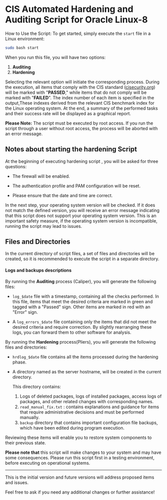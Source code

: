 # CIS Automated Hardening and Auditing Script for Oracle Linux-8




How to Use the Script:
To get started, simply execute the `start` file in a Linux environment:

```bash
sudo bash start
```


When you run this file, you will have two options:

1. **Auditing**
2. **Hardening**

Selecting the relevant option will initiate the corresponding process. During the execution, all items that comply with the CIS standard ([cisecurity.org]()) 
will be marked with "**PASSED**," while items that do not comply will be marked with "**FAILED**".
The index number of each item is specified in the output,These indexes derived from the relevant CIS benchmark index for the Linux operating system.
At the end, a summary of the performed tasks and their success rate will be displayed as a graphical report.

**Please Note:** The script must be executed by root access. If you run the script through a user without root access, the process will be aborted with an error message.
 
 
## Notes about starting the hardening Script

At the beginning of executing hardening script , you will be asked for three questions:

- The firewall will be enabled.
  
- The authentication profile and PAM configuration will be reset.
  
- Please ensure that the date and time are correct.
  

In the next step, your operating system version will be checked. If it does not match the defined version, you will receive an error message indicating that this script does not support your operating system version.
This is an important safety measure, if the operating system version is incompatible, running the script may lead to issues.

## Files and Directories

In the current directory of script files, a set of files and directories will be created, so it is recommended to execute the script in a separate directory.


#### Logs and backups descriptions

By running the **Auditing** process (Caliper), you will generate the following files:

- `log_$date` file with a timestamp, containing all the checks performed. In this file, items that meet the desired criteria are marked in green and tagged with a "Passed" sign. Other items are marked in red with an "Error" sign.
  
- A `log_errors_$date` file containing only the items that did not meet the desired criteria and require correction. By slightly rearranging these logs, you can forward them to other software for analysis.
  

By running the **Hardening** process(Pliers), you will generate the following files and directories:

- `hrdlog_$date` file contains all the items processed during the hardening phase.
  
- A directory named as the server hostname, will be created in the current directory.
  
  This directory contains:
  
  1. Logs of deleted packages, logs of installed packages, access logs of packages, and other related changes with corresponding names.
  2. `read_manual_fix.txt` : contains explanations and guidance for items that require administrative decisions and must be performed manually.
  3. `backup` directory that contains important configuration file backups, which have been edited during program execution.

Reviewing these items will enable you to restore system components to their previous state.

**Please note that** this script will make changes to your system and may have some consequences. Please run this script first in a testing environment, before executing on operational systems.

---

This is the initial version and future versions will address proposed items and issues.

Feel free to ask if you need any additional changes or further assistance!
